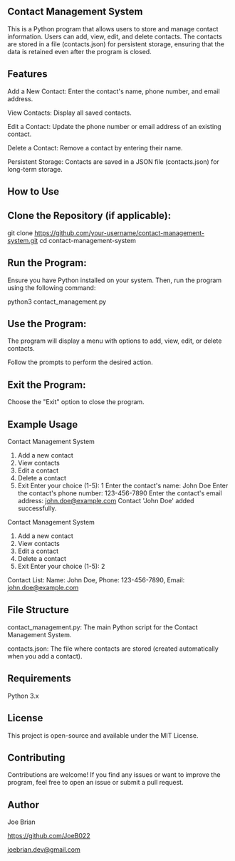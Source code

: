 ## Contact Management System
This is a Python program that allows users to store and manage contact information. Users can add, view, edit, and delete contacts. The contacts are stored in a file (contacts.json) for persistent storage, ensuring that the data is retained even after the program is closed.

## Features
Add a New Contact: Enter the contact's name, phone number, and email address.

View Contacts: Display all saved contacts.

Edit a Contact: Update the phone number or email address of an existing contact.

Delete a Contact: Remove a contact by entering their name.

Persistent Storage: Contacts are saved in a JSON file (contacts.json) for long-term storage.

## How to Use
## Clone the Repository (if applicable):

git clone https://github.com/your-username/contact-management-system.git
cd contact-management-system

## Run the Program:
Ensure you have Python installed on your system. Then, run the program using the following command:

python3 contact_management.py

## Use the Program:

The program will display a menu with options to add, view, edit, or delete contacts.

Follow the prompts to perform the desired action.

## Exit the Program:

Choose the "Exit" option to close the program.

## Example Usage
Contact Management System
1. Add a new contact
2. View contacts
3. Edit a contact
4. Delete a contact
5. Exit
Enter your choice (1-5): 1
Enter the contact's name: John Doe
Enter the contact's phone number: 123-456-7890
Enter the contact's email address: john.doe@example.com
Contact 'John Doe' added successfully.

Contact Management System
1. Add a new contact
2. View contacts
3. Edit a contact
4. Delete a contact
5. Exit
Enter your choice (1-5): 2

Contact List:
Name: John Doe, Phone: 123-456-7890, Email: john.doe@example.com

## File Structure
contact_management.py: The main Python script for the Contact Management System.

contacts.json: The file where contacts are stored (created automatically when you add a contact).

## Requirements
Python 3.x

## License
This project is open-source and available under the MIT License.

## Contributing
Contributions are welcome! If you find any issues or want to improve the program, feel free to open an issue or submit a pull request.

## Author
Joe Brian

https://github.com/JoeB022

joebrian.dev@gmail.com
